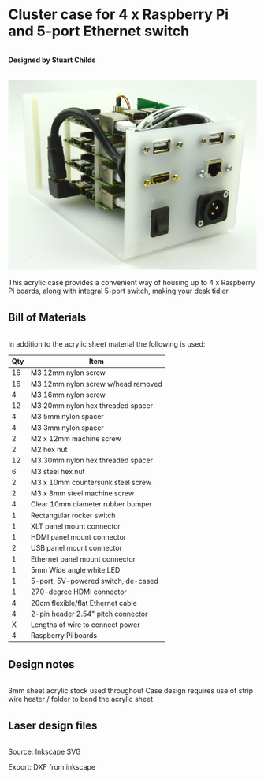 # Cluster case for 4 x Raspberry Pi and 5-port Ethernet switch

######
#### Designed by Stuart Childs
######

![Inside the case](/images/case-open.JPG)

This acrylic case provides a convenient way of housing up to 4 x Raspberry Pi boards, along with integral 5-port switch, making your desk tidier.

######
## Bill of Materials
######

In addition to the acrylic sheet material the following is used:

| Qty | Item                                |
| --- | ----------------------------------- |
|  16 | M3 12mm nylon screw                 |
|  16 | M3 12mm nylon screw w/head removed  |
|  4  | M3 16mm nylon screw                 |
|  12 | M3 20mm nylon hex threaded spacer   |
|  4  | M3 5mm nylon spacer                 |
|  4  | M3 3mm nylon spacer                 |
|  2  | M2 x 12mm machine screw             |
|  2  | M2 hex nut                          |
|  12 | M3 30mm nylon hex threaded spacer   |
|  6  | M3 steel hex nut                    |
|  2  | M3 x 10mm countersunk steel screw   |
|  2  | M3 x 8mm steel machine screw        |
|  4  | Clear 10mm diameter rubber bumper   |
|  1  | Rectangular rocker switch           |
|  1  | XLT panel mount connector           |
|  1  | HDMI panel mount connector          |
|  2  | USB panel mount connector           |
|  1  | Ethernet panel mount connector      |
|  1  | 5mm Wide angle white LED            |
|  1  | 5-port, 5V-powered switch, de-cased |
|  1  | 270-degree HDMI connector           |
|  4  | 20cm flexible/flat Ethernet cable   |
|  4  | 2-pin header 2.54" pitch connector  |
|  X  | Lengths of wire to connect power    |
|  4  | Raspberry Pi boards                 |

######
## Design notes
######

3mm sheet acrylic stock used throughout
Case design requires use of strip wire heater / folder to bend the acrylic sheet

######
## Laser design files
######

Source: Inkscape SVG

Export: DXF from inkscape
